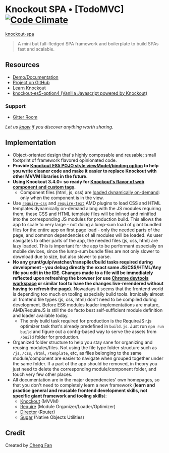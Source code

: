 # Knockout SPA • [TodoMVC] [![Code Climate](https://codeclimate.com/github/onlyurei/todomvc-knockout-spa/badges/gpa.svg)](https://codeclimate.com/github/onlyurei/todomvc-knockout-spa)

[knockout-spa](https://github.com/onlyurei/knockout-spa)
> A mini but full-fledged SPA framework and boilerplate to build SPAs fast and scalable.


## Resources

- [Demo/Documentation](http://knockout-spa.mybluemix.net/)
- [Project on GitHub](https://github.com/onlyurei/knockout-spa)
- [Learn Knockout](http://learn.knockoutjs.com/)
- [knockout-es5-option4 (Vanilla Javascript powered by Knockout)](https://github.com/nathanboktae/knockout-es5-option4)

### Support

- [Gitter Room](https://gitter.im/onlyurei/knockout-spa)


*Let us [know](https://github.com/tastejs/todomvc/issues) if you discover anything worth sharing.*


## Implementation

* Object-oriented design that's highly composable and reusable; small footprint of framework flavored opinionated code.
* **Provide [Knockout ES5 POJO style viewModel/binding option](https://github.com/nathanboktae/knockout-es5-option4) to help you write cleaner code and make it easier to replace Knockout with other MVVM libraries in the future.**
* **Using Knockout 3.4.0+ so ready for [Knockout's flavor of web component and custom tags](http://knockoutjs.com/documentation/component-overview.html).**
    * Component files (html, js, css) are [loaded dynamically on-demand](http://knockoutjs.com/documentation/component-loaders.html): only when the component is in the view. 
* Use [`require-css`](https://github.com/guybedford/require-css) and [`require-text`](https://github.com/requirejs/text) AMD plugins to load CSS and HTML templates dynamically on-demand along with the JS modules requiring them; these CSS and HTML template files will be inlined and minified into the corresponding JS modules for production build. This allows the app to scale to very large - not doing a lump-sum load of giant bundled files for the entire app on first page load - only the needed parts of the page, and common dependencies of all modules will be loaded. As user navigates to other parts of the app, the needed files (js, css, html) are lazy loaded. This is important for the app to be performant especially on mobile devices, since the lump-sum bundle files are not only slower to download due to size, but also slower to parse.
* **No any grunt/gulp/watcher/transpiler/build tasks required during development - you debug directly the exact same JS/CSS/HTML/Any file you edit in the IDE. Changes made to a file will be immediately reflected upon refreshing the browser (or use [Chrome devtools workspace](https://developer.chrome.com/devtools/docs/workspaces) or similar tool to have the changes live-rerendered without having to refresh the page).** Nowadays it seems that the frontend world is depending too much on tooling especially build tools. Ironically almost all frontend file types (js, css, html) don't need to be compiled during development. Before ES6 modules loader implementations are mature, AMD/RequireJS is still the de facto best self-sufficient module definition and loader available today. 
  * The only build task required for production is the RequireJS r.js optimizer task that's already predefined in `build.js`. Just run `npm run build` and figure out a config-based way to serve the assets from `/build` folder for production.
* Organized folder structure to help you stay sane for organizing and reusing modules/files. Not using the file type folder structure such as `/js`, `/css`, `/html`, `/template`, etc, as files belonging to the same module/component are easier to navigate when grouped together under the same folder. If a part of the app should be removed, in theory you just need to delete the corresponding module/component folder, and touch very few other places.
* All documentation are in the major dependencies' own homepages, so that you don't need to completely learn a new framework (**learn and practice general and reusable frontend development skills, not specific giant framework and tooling skills**):
  * [Knockout](http://knockoutjs.com) (MVVM)
  * [Require](http://requirejs.org) (Module Organizer/Loader/Optimizer)
  * [Director](https://github.com/flatiron/director) (Router)
  * [Sugar](http://sugarjs.com) (Native Objects Utilities)


## Credit

Created by [Cheng Fan](https://github.com/onlyurei)
